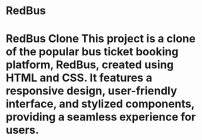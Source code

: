 # RedBus
# RedBus Clone  This project is a clone of the popular bus ticket booking platform, RedBus, created using HTML and CSS. It features a responsive design, user-friendly interface, and stylized components, providing a seamless experience for users.
